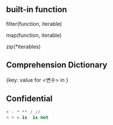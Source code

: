 ## built-in function

filter(function, iterable)

map(function, iterable)

zip(*iterables)

## Comprehension Dictionary

{key: value for <변수> in <iterable>}

## Confidential

```python
+ - * ** / //
< > = is  is not
```











